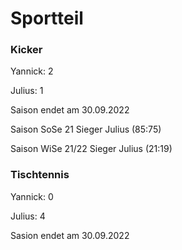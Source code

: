# Sportteil

### Kicker

Yannick:    2

Julius:     1

Saison endet am 30.09.2022

Saison SoSe 21 Sieger Julius (85:75)

Saison WiSe 21/22 Sieger Julius (21:19)


### Tischtennis

Yannick:    0

Julius:     4

Sasion endet am 30.09.2022
